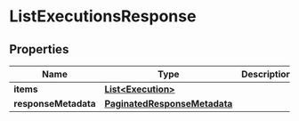 

# ListExecutionsResponse


## Properties

Name | Type | Description | Notes
------------ | ------------- | ------------- | -------------
**items** | [**List&lt;Execution&gt;**](Execution.md) |  |  [optional]
**responseMetadata** | [**PaginatedResponseMetadata**](PaginatedResponseMetadata.md) |  |  [optional]



